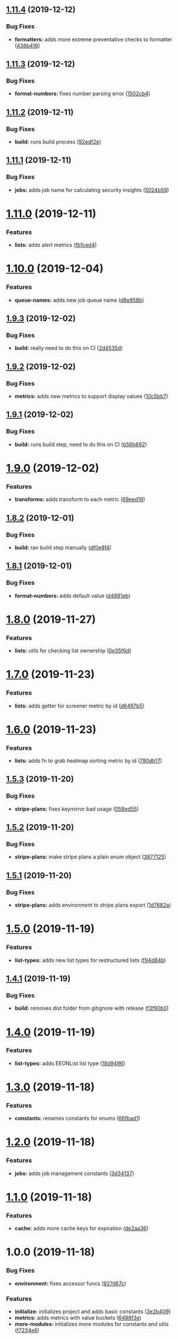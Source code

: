 ## [1.11.4](https://github.com/eeon-tech/constants-and-utils/compare/v1.11.3...v1.11.4) (2019-12-12)


### Bug Fixes

* **formatters:** adds more extreme preventative checks to formatter ([438b416](https://github.com/eeon-tech/constants-and-utils/commit/438b41666406fca7a262a232b858c37398817de3))

## [1.11.3](https://github.com/eeon-tech/constants-and-utils/compare/v1.11.2...v1.11.3) (2019-12-12)


### Bug Fixes

* **format-numbers:** fixes number parsing error ([1502cb4](https://github.com/eeon-tech/constants-and-utils/commit/1502cb46ba4f5b2c664f1b880123cec8e8c3cdf7))

## [1.11.2](https://github.com/eeon-tech/constants-and-utils/compare/v1.11.1...v1.11.2) (2019-12-11)


### Bug Fixes

* **build:** runs build process ([92edf2e](https://github.com/eeon-tech/constants-and-utils/commit/92edf2e18507dd4fdd64163ab75edfdbcc706a5c))

## [1.11.1](https://github.com/eeon-tech/constants-and-utils/compare/v1.11.0...v1.11.1) (2019-12-11)


### Bug Fixes

* **jobs:** adds job name for calculating security insights ([5024b59](https://github.com/eeon-tech/constants-and-utils/commit/5024b595ed9da743dcd2e050641ca8ca5195ce6a))

# [1.11.0](https://github.com/eeon-tech/constants-and-utils/compare/v1.10.0...v1.11.0) (2019-12-11)


### Features

* **lists:** adds alert metrics ([fb1ced4](https://github.com/eeon-tech/constants-and-utils/commit/fb1ced489d39630a0e4cd4495580043b7ff700e9))

# [1.10.0](https://github.com/eeon-tech/constants-and-utils/compare/v1.9.3...v1.10.0) (2019-12-04)


### Features

* **queue-names:** adds new job queue name ([d8e858b](https://github.com/eeon-tech/constants-and-utils/commit/d8e858bd473899d6d9c996e98acc2dfb5fad3a8e))

## [1.9.3](https://github.com/eeon-tech/constants-and-utils/compare/v1.9.2...v1.9.3) (2019-12-02)


### Bug Fixes

* **build:** really need to do this on CI ([2d4535d](https://github.com/eeon-tech/constants-and-utils/commit/2d4535d4f7bbf8b18f50e57189b00f2b73dee5f2))

## [1.9.2](https://github.com/eeon-tech/constants-and-utils/compare/v1.9.1...v1.9.2) (2019-12-02)


### Bug Fixes

* **metrics:** adds new metrics to support display values ([10c5bb7](https://github.com/eeon-tech/constants-and-utils/commit/10c5bb773b9f959bc562a77498add6a3934f1f95))

## [1.9.1](https://github.com/eeon-tech/constants-and-utils/compare/v1.9.0...v1.9.1) (2019-12-02)


### Bug Fixes

* **build:** runs build step, need to do this on CI ([b56b882](https://github.com/eeon-tech/constants-and-utils/commit/b56b8822ead6b50ac09d37c894ac96d33a53e9b3))

# [1.9.0](https://github.com/eeon-tech/constants-and-utils/compare/v1.8.2...v1.9.0) (2019-12-02)


### Features

* **transforms:** adds transform to each metric ([69eed19](https://github.com/eeon-tech/constants-and-utils/commit/69eed1987a33e0613d8def62e151988d3ffd909d))

## [1.8.2](https://github.com/eeon-tech/constants-and-utils/compare/v1.8.1...v1.8.2) (2019-12-01)


### Bug Fixes

* **build:** ran build step manually ([df0e8f4](https://github.com/eeon-tech/constants-and-utils/commit/df0e8f43f985265ea5428e940af0eee4bcdb3427))

## [1.8.1](https://github.com/eeon-tech/constants-and-utils/compare/v1.8.0...v1.8.1) (2019-12-01)


### Bug Fixes

* **format-numbers:** adds default value ([d4881eb](https://github.com/eeon-tech/constants-and-utils/commit/d4881ebd9bb46b02e09c66c8d56e10a25f8a4da0))

# [1.8.0](https://github.com/eeon-tech/constants-and-utils/compare/v1.7.0...v1.8.0) (2019-11-27)


### Features

* **lists:** utils for checking list ownership ([0e35f6d](https://github.com/eeon-tech/constants-and-utils/commit/0e35f6d5bf8e64c0a67ece8c248f8429fe9a7e1d))

# [1.7.0](https://github.com/eeon-tech/constants-and-utils/compare/v1.6.0...v1.7.0) (2019-11-23)


### Features

* **lists:** adds getter for screener metric by id ([d6497b5](https://github.com/eeon-tech/constants-and-utils/commit/d6497b5d38438ca2ae0b7653c5d70f30fb2c0ab5))

# [1.6.0](https://github.com/eeon-tech/constants-and-utils/compare/v1.5.3...v1.6.0) (2019-11-23)


### Features

* **lists:** adds fn to grab heatmap sorting metric by id ([790db17](https://github.com/eeon-tech/constants-and-utils/commit/790db174b11a6aa1603717be0948097b12630dab))

## [1.5.3](https://github.com/eeon-tech/constants-and-utils/compare/v1.5.2...v1.5.3) (2019-11-20)


### Bug Fixes

* **stripe-plans:** fixes keymirror bad usage ([058ed55](https://github.com/eeon-tech/constants-and-utils/commit/058ed557cad597c74162a3c5fb723c846700b8e5))

## [1.5.2](https://github.com/eeon-tech/constants-and-utils/compare/v1.5.1...v1.5.2) (2019-11-20)


### Bug Fixes

* **stripe-plans:** make stripe plans a plain enum object ([3877125](https://github.com/eeon-tech/constants-and-utils/commit/3877125a8e190ce243264e9c445a8301e51319eb))

## [1.5.1](https://github.com/eeon-tech/constants-and-utils/compare/v1.5.0...v1.5.1) (2019-11-20)


### Bug Fixes

* **stripe-plans:** adds environment to stripe plans export ([1d7682a](https://github.com/eeon-tech/constants-and-utils/commit/1d7682aa2e4875d038dac47eb4c334c34b7274f9))

# [1.5.0](https://github.com/eeon-tech/constants-and-utils/compare/v1.4.1...v1.5.0) (2019-11-19)


### Features

* **list-types:** adds new list types for restructured lists ([f94d84b](https://github.com/eeon-tech/constants-and-utils/commit/f94d84b87f97dee020337a9a598cef4e689315c0))

## [1.4.1](https://github.com/eeon-tech/constants-and-utils/compare/v1.4.0...v1.4.1) (2019-11-19)


### Bug Fixes

* **build:** removes dist folder from gitignore with release ([f3f90b0](https://github.com/eeon-tech/constants-and-utils/commit/f3f90b0a1e94314c64e913c1118cf146b4f9b5a2))

# [1.4.0](https://github.com/eeon-tech/constants-and-utils/compare/v1.3.0...v1.4.0) (2019-11-19)


### Features

* **list-types:** adds EEONList list type ([18d9496](https://github.com/eeon-tech/constants-and-utils/commit/18d94968ed0bb926d213cf13462c5735326b1595))

# [1.3.0](https://github.com/eeon-tech/constants-and-utils/compare/v1.2.0...v1.3.0) (2019-11-18)


### Features

* **constants:** renames constants for enums ([66fbad1](https://github.com/eeon-tech/constants-and-utils/commit/66fbad1a76668ddec4d487dedbc43540d5f06685))

# [1.2.0](https://github.com/eeon-tech/constants-and-utils/compare/v1.1.0...v1.2.0) (2019-11-18)


### Features

* **jobs:** adds job management constants ([3d34137](https://github.com/eeon-tech/constants-and-utils/commit/3d3413712a5b1300ce3b91b711992627b5ed4149))

# [1.1.0](https://github.com/eeon-tech/constants-and-utils/compare/v1.0.0...v1.1.0) (2019-11-18)


### Features

* **cache:** adds more cache keys for expiration ([de2aa36](https://github.com/eeon-tech/constants-and-utils/commit/de2aa3695bc5e6ef0b9338eed173a84e7b755aed))

# 1.0.0 (2019-11-18)


### Bug Fixes

* **environment:** fixes accessor funcs ([927d67c](https://github.com/eeon-tech/constants-and-utils/commit/927d67c9b49825565275b2e7527cd97aa0df8f27))


### Features

* **initialize:** initializes project and adds basic constants ([3e2b409](https://github.com/eeon-tech/constants-and-utils/commit/3e2b4096f74976b5c727d6c10a7d2157e505fc43))
* **metrics:** adds metrics with value buckets ([6488f3e](https://github.com/eeon-tech/constants-and-utils/commit/6488f3e245d6313bd4c5c941ff990bad9dfef61d))
* **more-modules:** initializes more modules for constants and utils ([f7234e6](https://github.com/eeon-tech/constants-and-utils/commit/f7234e6efcab8bdf7bbb2e3a7c244174df6c4cce))
